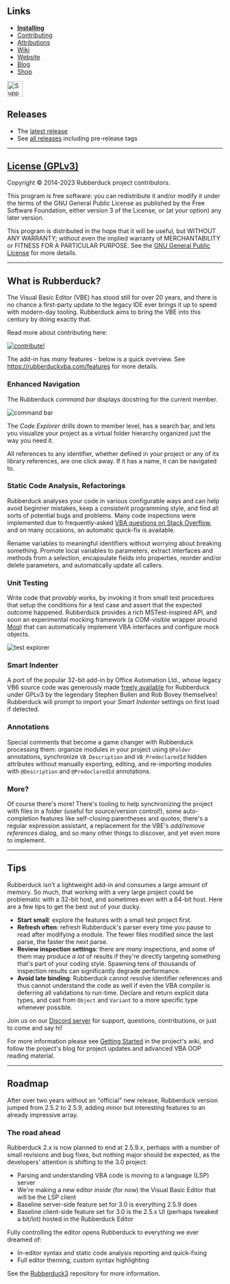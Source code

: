 <!-- ![banner](https://user-images.githubusercontent.com/5751684/113501222-8edfe880-94f1-11eb-99a9-64583e413ef3.png) -->

## Links

- [**Installing**](https://github.com/rubberduck-vba/Rubberduck/wiki/Installing)
- [Contributing](https://github.com/rubberduck-vba/Rubberduck/blob/next/CONTRIBUTING.md)
- [Attributions](https://github.com/rubberduck-vba/Rubberduck/blob/next/docs/Attributions.md)
- [Wiki](https://github.com/rubberduck-vba/Rubberduck/wiki)
- [Website](https://rubberduckvba.com)
- [Blog](https://rubberduckvba.blog)
- [Shop](https://ko-fi.com/rubberduckvba/shop)

<a href='https://ko-fi.com/N4N2IWEIG' target='_blank'><img height='36' style='border:0px;height:36px;' src='https://storage.ko-fi.com/cdn/kofi1.png?v=3' border='0' alt='Support us on ko-fi.com' /></a>

## Releases

- The [latest release](https://github.com/rubberduck-vba/Rubberduck/releases/latest)
- See [all releases](https://github.com/rubberduck-vba/Rubberduck/releases) including pre-release tags

---

## [License (GPLv3)](https://github.com/rubberduck-vba/Rubberduck/blob/next/LICENSE)

Copyright &copy; 2014-2023 Rubberduck project contributors.

This program is free software: you can redistribute it and/or modify it under the terms of the GNU General Public License as published by the Free Software Foundation, either version 3 of the License, or (at your option) any later version.

This program is distributed in the hope that it will be useful, but WITHOUT ANY WARRANTY; without even the implied warranty of MERCHANTABILITY or FITNESS FOR A PARTICULAR PURPOSE.  See the [GNU General Public License](https://www.gnu.org/licenses/gpl-3.0.en.html) for more details.

---

## What is Rubberduck?

The Visual Basic Editor (VBE) has stood still for over 20 years, and there is no chance a first-party update to the legacy IDE ever brings it up to speed with modern-day tooling. Rubberduck aims to bring the VBE into this century by doing exactly that.

Read more about contributing here:

[![contribute!](https://user-images.githubusercontent.com/5751684/113513709-071dcc80-9539-11eb-833d-d21532065306.png)](https://github.com/rubberduck-vba/Rubberduck/blob/next/CONTRIBUTING.md)

The add-in has *many* features - below is a quick overview. See https://rubberduckvba.com/features for more details.

### Enhanced Navigation

The Rubberduck *command bar* displays docstring for the current member.

![command bar](https://user-images.githubusercontent.com/5751684/113501975-25fb6f00-94f7-11eb-9189-fcf2a0dd98da.png)

The *Code Explorer* drills down to member level, has a search bar, and lets you visualize your project as a virtual folder hierarchy organized just the way you need it.

All references to any identifier, whether defined in your project or any of its library references, are one click away. If it has a name, it can be navigated to.

### Static Code Analysis, Refactorings

Rubberduck analyses your code in various configurable ways and can help avoid beginner mistakes, keep a consistent programming style, and find all sorts of potential bugs and problems. Many code inspections were implemented due to frequently-asked [VBA questions on Stack Overflow](https://stackoverflow.com/questions/tagged/vba), and on many occasions, an automatic quick-fix is available.

Rename variables to meaningful identifiers without worrying about breaking something. Promote local variables to parameters, extract interfaces and methods from a selection, encapsulate fields into properties, reorder and/or delete parameters, and automatically update all callers.

### Unit Testing

Write code that *provably* works, by invoking it from small test procedures that setup the conditions for a test case and assert that the expected outcome happened. Rubberduck provides a rich MSTest-inspired API, and soon an experimental mocking framework (a COM-visible wrapper around [Moq](https://github.com/Moq)) that can automatically implement VBA interfaces and configure mock objects.

![test explorer](https://user-images.githubusercontent.com/5751684/113502368-fa2db880-94f9-11eb-954f-5735c15d4c3e.png)

### Smart Indenter

A port of the popular 32-bit add-in by Office Automation Ltd., whose legacy VB6 source code was generously made [freely available](https://github.com/rubberduck-vba/Rubberduck/tree/next/Rubberduck.SmartIndenter/Legacy) for Rubberduck under GPLv3 by the legendary Stephen Bullen and Rob Bovey themselves! Rubberduck will prompt to import your *Smart Indenter* settings on first load if detected.

### Annotations

Special comments that become a game changer with Rubberduck processing them: organize modules in your project using `@Folder` annotations, synchronize `VB_Description` and `VB_PredeclaredId` hidden attributes without manually exporting, editing, and re-importing modules with `@Description` and `@PredeclaredId` annotations.

### More?

Of course there's more! There's tooling to help synchronizing the project with files in a folder (useful for source/version control!), some auto-completion features like self-closing parentheses and quotes; there's a regular expression assistant, a replacement for the VBE's *add/remove references* dialog, and so many other things to discover, and yet even more to implement.

---

## Tips

Rubberduck isn't a lightweight add-in and consumes a large amount of memory. So much, that working with a very large project could be problematic with a 32-bit host, and sometimes even with a 64-bit host. Here are a few tips to get the best out of your ducky.

- **Start small**: explore the features with a small test project first.
- **Refresh often**: refresh Rubberduck's parser every time you pause to read after modifying a module. The fewer files modified since the last parse, the faster the next parse.
- **Review inspection settings**: there are *many* inspections, and some of them may produce *a lot* of results if they're directly targeting something that's part of your coding style. Spawning tens of thousands of inspection results can significantly degrade performance.
- **Avoid late binding**: Rubberduck cannot resolve identifier references and thus cannot understand the code as well if even the VBA compiler is deferring all validations to run-time. Declare and return explicit data types, and cast from `Object` and `Variant` to a more specific type whenever possible.

Join us on our [Discord server](https://discord.gg/MYX9RECenJ) for support, questions, contributions, or just to come and say hi!

For more information please see [Getting Started](https://github.com/rubberduck-vba/Rubberduck/blob/next/docs/GettingStarted.md) in the project's wiki, and follow the project's blog for project updates and advanced VBA OOP reading material.

---

## Roadmap

After over two years without an "official" new release, Rubberduck version jumped from 2.5.2 to 2.5.9, adding minor but interesting features to an already impressive array.

### The road ahead

Rubberduck 2.x is now planned to end at 2.5.9.x, perhaps with a number of small revisions and bug fixes, but nothing major should be expected, as the developers' attention is shifting to the 3.0 project:

- Parsing and understanding VBA code is moving to a language (LSP) server
- We're making a new editor _inside_ (for now) the Visual Basic Editor that will be the LSP client
- Baseline server-side feature set for 3.0 is everything 2.5.9 does
- Baseline client-side feature set for 3.0 is the 2.5.x UI (perhaps tweaked a bit/lot) hosted in the Rubberduck Editor

Fully controlling the editor opens Rubberduck to everything we ever dreamed of:

- In-editor syntax and static code analysis reporting and quick-fixing
- Full editor theming, custom syntax highlighting

See the [Rubberduck3](https://github.com/rubberduck-vba/Rubberduck3) repository for more information.
